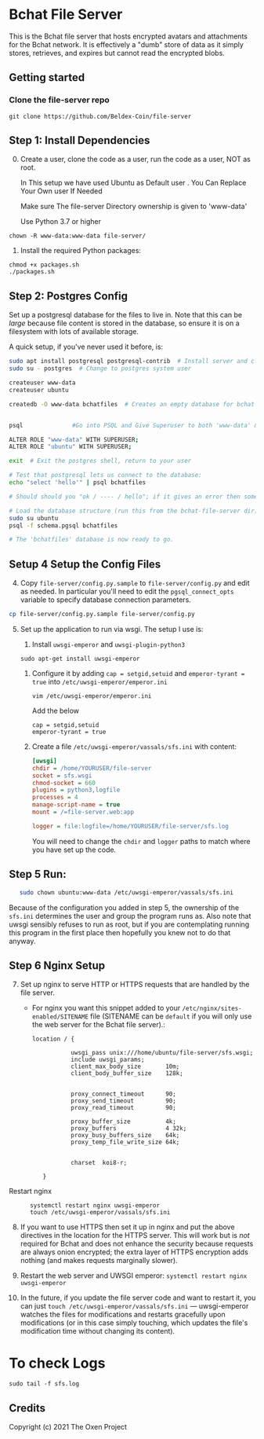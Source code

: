 # Bchat File Server

This is the Bchat file server that hosts encrypted avatars and attachments for the Bchat
network.  It is effectively a "dumb" store of data as it simply stores, retrieves, and expires but
cannot read the encrypted blobs.

## Getting started

### Clone the file-server repo
```
git clone https://github.com/Beldex-Coin/file-server

```

## Step 1: Install Dependencies

0. Create a user, clone the code as a user, run the code as a user, NOT as root.

   In This setup we have used Ubuntu as Default user . You Can Replace Your Own user If Needed 

   Make sure The file-server Directory ownership is given to 'www-data' 


   Use Python 3.7 or higher 


```
chown -R www-data:www-data file-server/
```
1. Install the required Python packages:


```
chmod +x packages.sh
./packages.sh
```

## Step 2: Postgres Config


 Set up a postgresql database for the files to live in.  Note that this can be *large* because
   file content is stored in the database, so ensure it is on a filesystem with lots of available
   storage.

   A quick setup, if you've never used it before, is:
   
   ```bash
   sudo apt install postgresql postgresql-contrib  # Install server and client
   sudo su - postgres  # Change to postgres system user

   createuser www-data
   createuser ubuntu

   createdb -O www-data bchatfiles  # Creates an empty database for bchat files, 


   psql              #Go into PSQL and Give Superuser to both 'www-data' & 'ubuntu'

   ALTER ROLE "www-data" WITH SUPERUSER;
   ALTER ROLE "ubuntu" WITH SUPERUSER;

   exit  # Exit the postgres shell, return to your user

   # Test that postgresql lets us connect to the database:
   echo "select 'hello'" | psql bchatfiles

   # Should should you "ok / ---- / hello"; if it gives an error then something is wrong.

   # Load the database structure (run this from the bchat-file-server dir):
   sudo su ubuntu  
   psql -f schema.pgsql bchatfiles

   # The 'bchatfiles' database is now ready to go.
   ```
## Setup 4 Setup the Config Files 
   4. Copy `file-server/config.py.sample` to `file-server/config.py` and edit as needed.  In particular
   you'll need to edit the `pgsql_connect_opts` variable to specify database connection parameters.

   ```bash
   cp file-server/config.py.sample file-server/config.py

   ```

5. Set up the application to run via wsgi.  The setup I use is:

   1. Install `uwsgi-emperor` and `uwsgi-plugin-python3`
   
   ```
   sudo apt-get install uwsgi-emperor
   ```
   1. Configure it by adding `cap = setgid,setuid` and `emperor-tyrant = true` into
      `/etc/uwsgi-emperor/emperor.ini`

      ```
      vim /etc/uwsgi-emperor/emperor.ini
      ```
      Add the below 
      ```
      cap = setgid,setuid
      emperor-tyrant = true
      ```
   
   1. Create a file `/etc/uwsgi-emperor/vassals/sfs.ini` with content:

      ```ini
      [uwsgi]
      chdir = /home/YOURUSER/file-server
      socket = sfs.wsgi
      chmod-socket = 660
      plugins = python3,logfile
      processes = 4
      manage-script-name = true
      mount = /=file-server.web:app

      logger = file:logfile=/home/YOURUSER/file-server/sfs.log
      ```

      You will need to change the `chdir` and `logger` paths to match where you have set up the
      code.
    
## Step 5  Run:

   ```bash
      sudo chown ubuntu:www-data /etc/uwsgi-emperor/vassals/sfs.ini
   ```


   Because of the configuration you added in step 5, the ownership of the `sfs.ini` determines the
   user and group the program runs as.  Also note that uwsgi sensibly refuses to run as root, but if
   you are contemplating running this program in the first place then hopefully you knew not to do
   that anyway.

## Step 6 Nginx Setup

7. Set up nginx to serve HTTP or HTTPS requests that are handled by the file server.
   - For nginx you want this snippet added to your `/etc/nginx/sites-enabled/SITENAME` file
     (SITENAME can be `default` if you will only use the web server for the Bchat file server).:

     ```nginx
     location / {

                uwsgi_pass unix:///home/ubuntu/file-server/sfs.wsgi;
                include uwsgi_params;
                client_max_body_size       10m;
                client_body_buffer_size    128k;


                proxy_connect_timeout      90;
                proxy_send_timeout         90;
                proxy_read_timeout         90;

                proxy_buffer_size          4k;
                proxy_buffers              4 32k;
                proxy_busy_buffers_size    64k;
                proxy_temp_file_write_size 64k;


                charset  koi8-r;
                
        }

     ```
Restart nginx

   ```
         systemctl restart nginx uwsgi-emperor
         touch /etc/uwsgi-emperor/vassals/sfs.ini 
   ```
   

8. If you want to use HTTPS then set it up in nginx and put the above directives in the
   location for the HTTPS server.  This will work but is *not* required for Bchat and does not
   enhance the security because requests are always onion encrypted; the extra layer of HTTPS
   encryption adds nothing (and makes requests marginally slower).

9. Restart the web server and UWSGI emperor: `systemctl restart nginx uwsgi-emperor`

10. In the future, if you update the file server code and want to restart it, you can just `touch
    /etc/uwsgi-emperor/vassals/sfs.ini` — uwsgi-emperor watches the files for modifications and
    restarts gracefully upon modifications (or in this case simply touching, which updates the
    file's modification time without changing its content).

# To check Logs 

```
sudo tail -f sfs.log 
```


## Credits

Copyright (c) 2021 The Oxen Project
